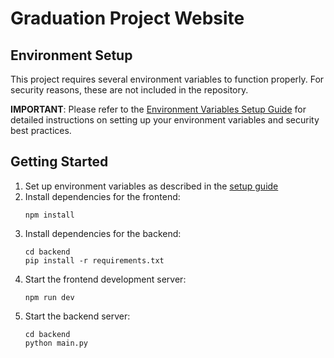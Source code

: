 # Graduation Project Website

## Environment Setup

This project requires several environment variables to function properly. For security reasons, these are not included in the repository.

**IMPORTANT**: Please refer to the [Environment Variables Setup Guide](ENV_SETUP.md) for detailed instructions on setting up your environment variables and security best practices.

## Getting Started

1. Set up environment variables as described in the [setup guide](ENV_SETUP.md)
2. Install dependencies for the frontend:
   ```
   npm install
   ```
3. Install dependencies for the backend:
   ```
   cd backend
   pip install -r requirements.txt
   ```
4. Start the frontend development server:
   ```
   npm run dev
   ```
5. Start the backend server:
   ```
   cd backend
   python main.py
   ```